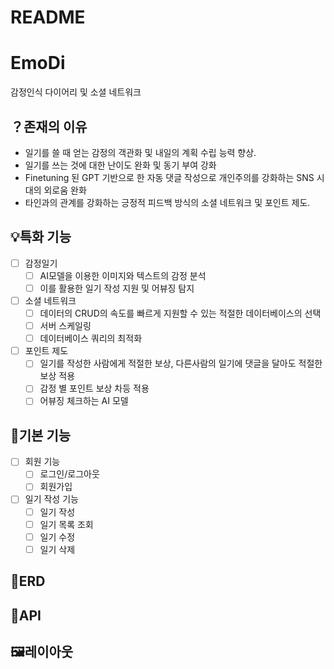 # README

# EmoDi

감정인식 다이어리 및 소셜 네트워크 

## ？존재의 이유

- 일기를 쓸 때 얻는 감정의 객관화 및 내일의 계획 수립 능력 향상.
- 일기를 쓰는 것에 대한 난이도 완화 및 동기 부여 강화
- Finetuning 된 GPT 기반으로 한 자동 댓글 작성으로 개인주의를 강화하는 SNS 시대의 외로움 완화
- 타인과의 관계를 강화하는 긍정적 피드백 방식의 소셜 네트워크 및 포인트 제도.

## 💡특화 기능

- [ ]  감정일기
    - [ ]  AI모델을 이용한 이미지와 텍스트의 감정 분석
    - [ ]  이를 활용한 일기 작성 지원 및 어뷰징 탐지
- [ ]  소셜 네트워크
    - [ ]  데이터의 CRUD의 속도를 빠르게 지원할 수 있는 적절한 데이터베이스의 선택
    - [ ]  서버 스케일링
    - [ ]  데이터베이스 쿼리의 최적화
- [ ]  포인트 제도
    - [ ]  일기를 작성한 사람에게 적절한 보상, 다른사람의 일기에 댓글을 달아도 적절한 보상 적용
    - [ ]  감정 별 포인트 보상 차등 적용
    - [ ]  어뷰징 체크하는 AI 모델

## 🌱기본 기능

- [ ]  회원 기능
    - [ ]  로그인/로그아웃
    - [ ]  회원가입
- [ ]  일기 작성 기능
    - [ ]  일기 작성
    - [ ]  일기 목록 조회
    - [ ]  일기 수정
    - [ ]  일기 삭제

## 💼ERD

## 💬API

## 🖼️레이아웃
